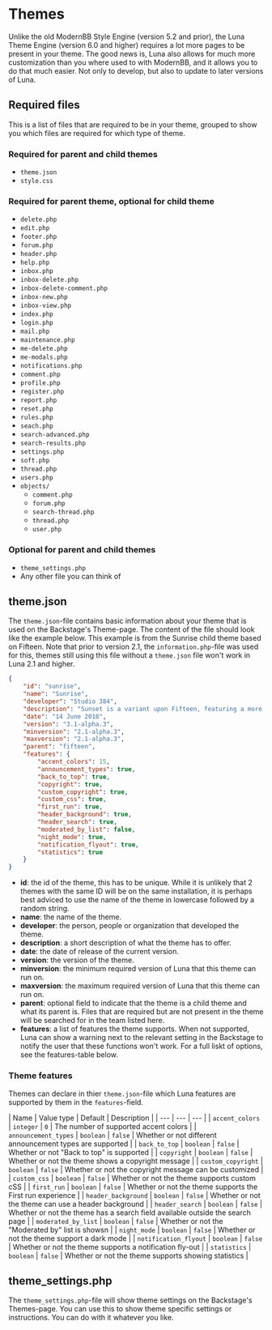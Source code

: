 # Themes
Unlike the old ModernBB Style Engine (version 5.2 and prior), the Luna Theme Engine (version 6.0 and higher) requires a lot more pages to be present in your theme. The good news is, Luna also allows for much more customization than you where used to with ModernBB, and it allows you to do that much easier. Not only to develop, but also to update to later versions of Luna.

## Required files
This is a list of files that are required to be in your theme, grouped to show you which files are required for which type of theme.

### Required for parent and child themes
* `theme.json`
* `style.css`

### Required for parent theme, optional for child theme
* `delete.php`
* `edit.php`
* `footer.php`
* `forum.php`
* `header.php`
* `help.php`
* `inbox.php`
* `inbox-delete.php`
* `inbox-delete-comment.php`
* `inbox-new.php`
* `inbox-view.php`
* `index.php`
* `login.php`
* `mail.php`
* `maintenance.php`
* `me-delete.php`
* `me-modals.php`
* `notifications.php`
* `comment.php`
* `profile.php`
* `register.php`
* `report.php`
* `reset.php`
* `rules.php`
* `seach.php`
* `search-advanced.php`
* `search-results.php`
* `settings.php`
* `soft.php`
* `thread.php`
* `users.php`
* `objects/`
	* `comment.php`
	* `forum.php`
	* `search-thread.php`
	* `thread.php`
	* `user.php`

### Optional for parent and child themes
* `theme_settings.php`
* Any other file you can think of

## theme.json
The `theme.json`-file contains basic information about your theme that is used on the Backstage's Theme-page. The content of the file should look like the example below. This example is from the Sunrise child theme based on Fifteen. Note that prior to version 2.1, the `information.php`-file was used for this, themes still using this file without a `theme.json` file won't work in Luna 2.1 and higher.

```json
{
    "id": "sunrise",
    "name": "Sunrise",
    "developer": "Studio 384",
    "description": "Sunset is a variant upon Fifteen, featuring a more classic design.",
    "date": "14 June 2018",
    "version": "3.1-alpha.3",
    "minversion": "2.1-alpha.3",
    "maxversion": "2.1-alpha.3",
    "parent": "fifteen",
    "features": {
        "accent_colors": 15,
        "announcement_types": true,
        "back_to_top": true,
        "copyright": true,
        "custom_copyright": true,
        "custom_css": true,
        "first_run": true,
        "header_background": true,
        "header_search": true,
        "moderated_by_list": false,
        "night_mode": true,
        "notification_flyout": true,
        "statistics": true
    }
}
```

* __id__: the id of the theme, this has to be unique. While it is unlikely that 2 themes with the same ID will be on the same installation, it is perhaps best adviced to use the name of the theme in lowercase followed by a random string.
* __name__: the name of the theme.
* __developer__: the person, people or organization that developed the theme.
* __description__: a short description of what the theme has to offer.
* __date__: the date of release of the current version.
* __version__: the version of the theme.
* __minversion__: the minimum required version of Luna that this theme can run on.
* __maxversion__: the maximum required version of Luna that this theme can run on.
* __parent__: optional field to indicate that the theme is a child theme and what its parent is. Files that are required but are not present in the theme will be searched for in the team listed here.
* __features__: a list of features the theme supports. When not supported, Luna can show a warning next to the relevant setting in the Backstage to notify the user that these functions won't work. For a full liskt of options, see the features-table below.

### Theme features
Themes can declare in thier `theme.json`-file which Luna features are supported by them in the `features`-field.

| Name | Value type | Default | Description |
| --- | --- | --- |
| `accent_colors` | `integer` | `0` | The number of supported accent colors |
| `announcement_types` | `boolean` | `false` | Whether or not different announcement types are supported |
| `back_to_top` | `boolean` | `false` | Whether or not "Back to top" is supported |
| `copyright` | `boolean` | `false` | Whether or not the theme shows a copyright message |
| `custom_copyright` | `boolean` | `false` | Whether or not the copyright message can be customized |
| `custom_css` | `boolean` | `false` | Whether or not the theme supports custom cSS |
| `first_run` | `boolean` | `false` | Whether or not the theme supports the First run experience |
| `header_background` | `boolean` | `false` | Whether or not the theme can use a header background |
| `header_search` | `boolean` | `false` | Whether or not the theme has a search field available outside the search page |
| `moderated_by_list` | `boolean` | `false` | Whether or not the "Moderated by" list is showsn |
| `night_mode` | `boolean` | `false` | Whether or not the theme support a dark mode |
| `notification_flyout` | `boolean` | `false` | Whether or not the theme supports a notification fly-out |
| `statistics` | `boolean` | `false` | Whether or not the theme supports showing statistics |

## theme_settings.php
The `theme_settings.php`-file will show theme settings on the Backstage's Themes-page. You can use this to show theme specific settings or instructions. You can do with it whatever you like.